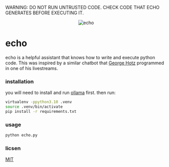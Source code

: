 WARNING: DO NOT RUN UNTRUSTED CODE. CHECK CODE THAT ECHO GENERATES BEFORE EXECUTING IT.

<p align="center">
  <img src="https://github.com/DominiqueGarmier/echo/assets/42445422/80610a3f-f7c9-49e5-b377-865f28ab832e" alt="echo"/>
</p>

# echo

echo is a helpful assistant that knows how to write and execute python code. This was inspired by a similar chatbot that [George Hotz](https://github.com/geohot) programmed in one of his livestreams.
### installation
you will need to install and run [ollama](https://github.com/jmorganca/ollama) first.
then run:
```bash
virtualenv -ppython3.10 .venv
source .venv/bin/activate
pip install -r requirements.txt
```

### usage
```bash
python echo.py
```

### licsen
[MIT](LICENSE)

